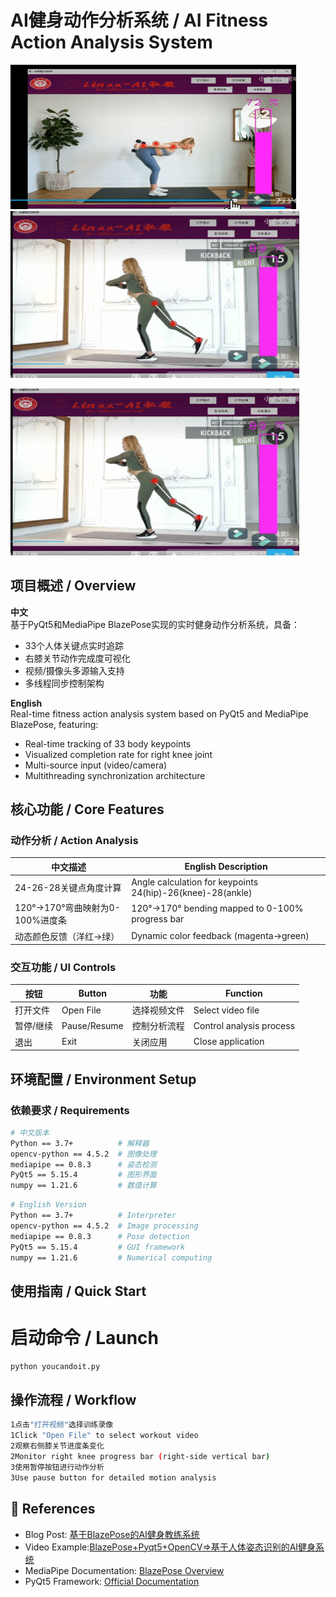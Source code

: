 # AI健身动作分析系统 / AI Fitness Action Analysis System
![image](https://github.com/22xxlin/VisualPosture/blob/master/image/i1.gif)
![image](https://github.com/22xxlin/VisualPosture/blob/master/image/i2.gif)

[![](https://github.com/22xxlin/VisualPosture/blob/master/image/i2.gif)](https://player.bilibili.com/player.html?isOutside=true&aid=206511048&bvid=BV1Xh411h7YW&cid=367161141&p=1)

## 项目概述 / Overview
**中文**  
基于PyQt5和MediaPipe BlazePose实现的实时健身动作分析系统，具备：
- 33个人体关键点实时追踪
- 右膝关节动作完成度可视化
- 视频/摄像头多源输入支持
- 多线程同步控制架构

**English**  
Real-time fitness action analysis system based on PyQt5 and MediaPipe BlazePose, featuring:
- Real-time tracking of 33 body keypoints
- Visualized completion rate for right knee joint
- Multi-source input (video/camera)
- Multithreading synchronization architecture

## 核心功能 / Core Features
### 动作分析 / Action Analysis
| 中文描述 | English Description |
|---------|---------------------|
| 24-26-28关键点角度计算 | Angle calculation for keypoints 24(hip)-26(knee)-28(ankle) |
| 120°→170°弯曲映射为0-100%进度条 | 120°→170° bending mapped to 0-100% progress bar |
| 动态颜色反馈（洋红→绿） | Dynamic color feedback (magenta→green) |

### 交互功能 / UI Controls
| 按钮 | Button | 功能 | Function |
|-----|--------|-----|----------|
| 打开文件 | Open File | 选择视频文件 | Select video file |
| 暂停/继续 | Pause/Resume | 控制分析流程 | Control analysis process |
| 退出 | Exit | 关闭应用 | Close application |

## 环境配置 / Environment Setup
### 依赖要求 / Requirements
```bash
# 中文版本
Python == 3.7+          # 解释器
opencv-python == 4.5.2  # 图像处理
mediapipe == 0.8.3      # 姿态检测
PyQt5 == 5.15.4         # 图形界面
numpy == 1.21.6         # 数值计算
```
```bash
# English Version
Python == 3.7+          # Interpreter
opencv-python == 4.5.2  # Image processing
mediapipe == 0.8.3      # Pose detection
PyQt5 == 5.15.4         # GUI framework
numpy == 1.21.6         # Numerical computing
```

## 使用指南 / Quick Start
# 启动命令 / Launch
```bash
python youcandoit.py
```


## 操作流程 / Workflow
```bash
1点击"打开视频"选择训练录像
1Click "Open File" to select workout video
2观察右侧膝关节进度条变化
2Monitor right knee progress bar (right-side vertical bar)
3使用暂停按钮进行动作分析
3Use pause button for detailed motion analysis
```

## 📜 References
- Blog Post: [基于BlazePose的AI健身教练系统](https://blog.csdn.net/qq_43741419/article/details/123139987)
- Video Example:[BlazePose+Pyqt5+OpenCV=>基于人体姿态识别的AI健身系统](https://www.bilibili.com/video/BV1Xh411h7YW/?spm_id_from=333.1007.top_right_bar_window_history.content.click&vd_source=6c9f912933a452f98bb4716328eb36da)
- MediaPipe Documentation: [BlazePose Overview](https://google.github.io/mediapipe/solutions/pose)
- PyQt5 Framework: [Official Documentation](https://www.riverbankcomputing.com/static/Docs/PyQt5/)



